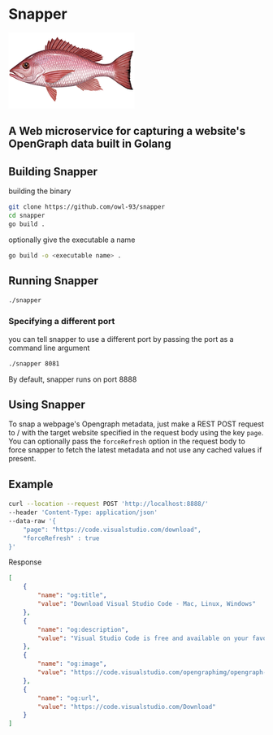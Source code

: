 # Snapper

![snapper](snapper.png)

## A Web microservice for capturing a website's OpenGraph data built in Golang

## Building Snapper

building the binary
```bash
git clone https://github.com/owl-93/snapper
cd snapper
go build .
```

optionally give the executable a name
```bash
go build -o <executable name> .
```

## Running Snapper
```bash
./snapper
```

### Specifying a different port
you can tell snapper to use a different port by passing the port as a command line argument
```bash
./snapper 8081
```


By default, snapper runs on port 8888
## Using Snapper
To snap a webpage's Opengraph metadata, just make a REST POST request to / with
the target website specified in the request body using the key `page`. You can optionally
pass the `forceRefresh` option in the request body to force snapper to fetch the latest metadata
and not use any cached values if present.

## Example
```bash
curl --location --request POST 'http://localhost:8888/' 
--header 'Content-Type: application/json' 
--data-raw '{
    "page": "https://code.visualstudio.com/download",
    "forceRefresh" : true
}'
```

Response

```json
[
    {
        "name": "og:title",
        "value": "Download Visual Studio Code - Mac, Linux, Windows"
    },
    {
        "name": "og:description",
        "value": "Visual Studio Code is free and available on your favorite platform - Linux, macOS, and Windows.  Download Visual Studio Code to experience a redefined code editor,  optimized for building and debugging modern web and cloud applications."
    },
    {
        "name": "og:image",
        "value": "https://code.visualstudio.com/opengraphimg/opengraph-home.png"
    },
    {
        "name": "og:url",
        "value": "https://code.visualstudio.com/Download"
    }
]
```